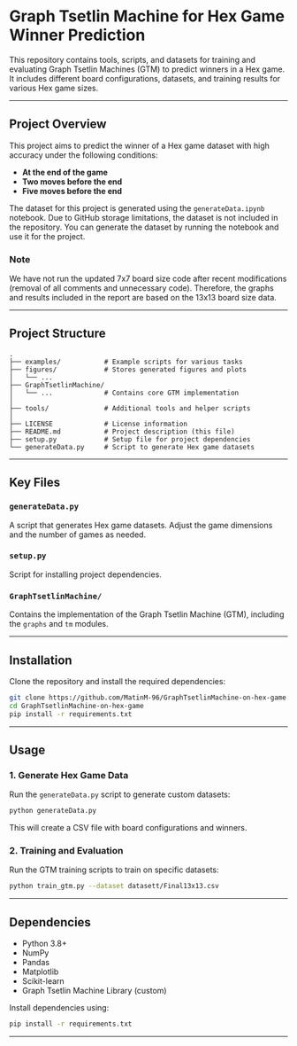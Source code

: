 # Graph Tsetlin Machine for Hex Game Winner Prediction

This repository contains tools, scripts, and datasets for training and evaluating Graph Tsetlin Machines (GTM) to predict winners in a Hex game. It includes different board configurations, datasets, and training results for various Hex game sizes.

---

## Project Overview

This project aims to predict the winner of a Hex game dataset with high accuracy under the following conditions:

- **At the end of the game**
- **Two moves before the end**
- **Five moves before the end**

The dataset for this project is generated using the `generateData.ipynb` notebook. Due to GitHub storage limitations, the dataset is not included in the repository. You can generate the dataset by running the notebook and use it for the project.

### Note

We have not run the updated 7x7 board size code after recent modifications (removal of all comments and unnecessary code). Therefore, the graphs and results included in the report are based on the 13x13 board size data.

---

## Project Structure

```plaintext
.
├── examples/           # Example scripts for various tasks
├── figures/            # Stores generated figures and plots
│   └── ...
├── GraphTsetlinMachine/
│   └── ...             # Contains core GTM implementation
│
├── tools/              # Additional tools and helper scripts
│
├── LICENSE             # License information
├── README.md           # Project description (this file)
├── setup.py            # Setup file for project dependencies
└── generateData.py     # Script to generate Hex game datasets
```

---

## Key Files

### `generateData.py`
A script that generates Hex game datasets. Adjust the game dimensions and the number of games as needed.

### `setup.py`
Script for installing project dependencies.

### `GraphTsetlinMachine/`
Contains the implementation of the Graph Tsetlin Machine (GTM), including the `graphs` and `tm` modules.

---

## Installation

Clone the repository and install the required dependencies:

```bash
git clone https://github.com/MatinM-96/GraphTsetlinMachine-on-hex-game.git
cd GraphTsetlinMachine-on-hex-game
pip install -r requirements.txt
```

---

## Usage

### 1. Generate Hex Game Data

Run the `generateData.py` script to generate custom datasets:

```bash
python generateData.py
```

This will create a CSV file with board configurations and winners.

### 2. Training and Evaluation

Run the GTM training scripts to train on specific datasets:

```bash
python train_gtm.py --dataset datasett/Final13x13.csv
```

---

## Dependencies

- Python 3.8+
- NumPy
- Pandas
- Matplotlib
- Scikit-learn
- Graph Tsetlin Machine Library (custom)

Install dependencies using:

```bash
pip install -r requirements.txt
```

---
